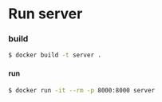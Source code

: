 # Run server

### build
```bash
$ docker build -t server .
```

#### run
```bash
$ docker run -it --rm -p 8000:8000 server
```


